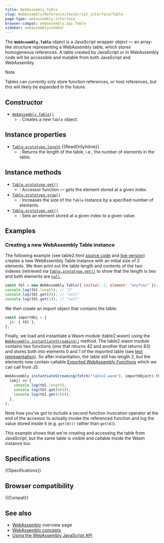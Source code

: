 ```yaml
---
title: WebAssembly.Table
slug: WebAssembly/Reference/JavaScript_interface/Table
page-type: webassembly-interface
browser-compat: webassembly.api.Table
sidebar: webassemblysidebar
---
```


The **`WebAssembly.Table`** object is a JavaScript wrapper object — an array-like structure representing a WebAssembly table, which stores homogeneous references. A table created by JavaScript or in WebAssembly code will be accessible and mutable from both JavaScript and WebAssembly.

> [!NOTE]
> Tables can currently only store function references, or host references, but this will likely be expanded in the future.

## Constructor

- [`WebAssembly.Table()`](/en-US/docs/WebAssembly/Reference/JavaScript_interface/Table/Table)
  - : Creates a new `Table` object.

## Instance properties

- [`Table.prototype.length`](/en-US/docs/WebAssembly/Reference/JavaScript_interface/Table/length) {{ReadOnlyInline}}
  - : Returns the length of the table, i.e., the number of elements in the table.

## Instance methods

- [`Table.prototype.get()`](/en-US/docs/WebAssembly/Reference/JavaScript_interface/Table/get)
  - : Accessor function — gets the element stored at a given index.
- [`Table.prototype.grow()`](/en-US/docs/WebAssembly/Reference/JavaScript_interface/Table/grow)
  - : Increases the size of the `Table` instance by a specified number of elements.
- [`Table.prototype.set()`](/en-US/docs/WebAssembly/Reference/JavaScript_interface/Table/set)
  - : Sets an element stored at a given index to a given value.

## Examples

### Creating a new WebAssembly Table instance

The following example (see table2.html [source code](https://github.com/mdn/webassembly-examples/blob/main/js-api-examples/table2.html) and [live version](https://mdn.github.io/webassembly-examples/js-api-examples/table2.html)) creates a new WebAssembly Table instance with an initial size of 2 elements. We then print out the table length and contents of the two indexes (retrieved via [`Table.prototype.get()`](/en-US/docs/WebAssembly/Reference/JavaScript_interface/Table/get) to show that the length is two and both elements are [`null`](/en-US/docs/Web/JavaScript/Reference/Operators/null).

```js
const tbl = new WebAssembly.Table({ initial: 2, element: "anyfunc" });
console.log(tbl.length); // "2"
console.log(tbl.get(0)); // "null"
console.log(tbl.get(1)); // "null"
```

We then create an import object that contains the table:

```js
const importObj = {
  js: { tbl },
};
```

Finally, we load and instantiate a Wasm module (table2.wasm) using the [`WebAssembly.instantiateStreaming()`](/en-US/docs/WebAssembly/Reference/JavaScript_interface/instantiateStreaming_static) method. The table2.wasm module contains two functions (one that returns 42 and another that returns 83) and stores both into elements 0 and 1 of the imported table (see [text representation](https://github.com/mdn/webassembly-examples/blob/main/js-api-examples/table2.wat)). So after instantiation, the table still has length 2, but the elements now contain callable [Exported WebAssembly Functions](/en-US/docs/WebAssembly/Guides/Exported_functions) which we can call from JS.

```js
WebAssembly.instantiateStreaming(fetch("table2.wasm"), importObject).then(
  (obj) => {
    console.log(tbl.length);
    console.log(tbl.get(0)());
    console.log(tbl.get(1)());
  },
);
```

Note how you've got to include a second function invocation operator at the end of the accessor to actually invoke the referenced function and log the value stored inside it (e.g. `get(0)()` rather than `get(0)`).

This example shows that we're creating and accessing the table from JavaScript, but the same table is visible and callable inside the Wasm instance too.

## Specifications

{{Specifications}}

## Browser compatibility

{{Compat}}

## See also

- [WebAssembly](/en-US/docs/WebAssembly) overview page
- [WebAssembly concepts](/en-US/docs/WebAssembly/Guides/Concepts)
- [Using the WebAssembly JavaScript API](/en-US/docs/WebAssembly/Guides/Using_the_JavaScript_API)
